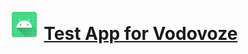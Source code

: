 <h1 align = "center"><a href="https://github.com/evgeny5454/vodovoz_test_app/blob/master/apk/app-debug.apk?raw=true" target="_blank"><img src="https://raw.githubusercontent.com/evgeny5454/vodovoz_test_app/master/app/src/main/res/mipmap-xxxhdpi/ic_launcher.webp" height="50"/></a>
  <span> <a href="https://github.com/evgeny5454/vodovoz_test_app/blob/master/apk/app-debug.apk?raw=true" itemprop="name"</a>Test App for Vodovoze</span></h1>
